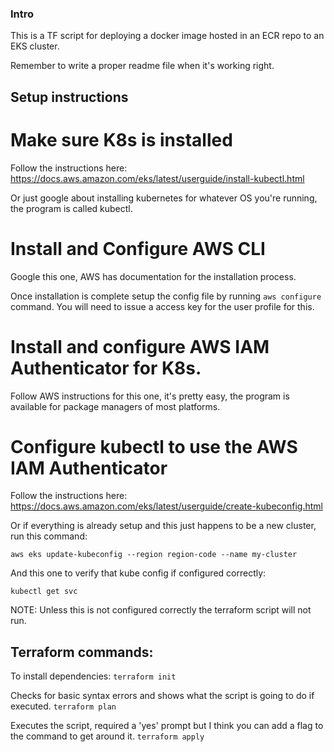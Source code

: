 ### Intro

This is a TF script for deploying a docker image hosted in an ECR repo to an EKS cluster.

Remember to write a proper readme file when it's working right.

## Setup instructions

# Make sure K8s is installed

Follow the instructions here:
https://docs.aws.amazon.com/eks/latest/userguide/install-kubectl.html

Or just google about installing kubernetes for whatever OS you're running, the program is called kubectl.

# Install and Configure AWS CLI

Google this one, AWS has documentation for the installation process.

Once installation is complete setup the config file by running `aws configure` command. You will need to issue a access key for the user profile for this.

# Install and configure AWS IAM Authenticator for K8s.

Follow AWS instructions for this one, it's pretty easy, the program is available for package managers of most platforms.

# Configure kubectl to use the AWS IAM Authenticator

Follow the instructions here:
https://docs.aws.amazon.com/eks/latest/userguide/create-kubeconfig.html

Or if everything is already setup and this just happens to be a new cluster, run this command:

`aws eks update-kubeconfig --region region-code --name my-cluster`

And this one to verify that kube config if configured correctly:

`kubectl get svc`

NOTE: Unless this is not configured correctly the terraform script will not run.

## Terraform commands:

To install dependencies:
`terraform init`

Checks for basic syntax errors and shows what the script is going to do if executed.
`terraform plan`

Executes the script, required a 'yes' prompt but I think you can add a flag to the command to get around it.
`terraform apply`
